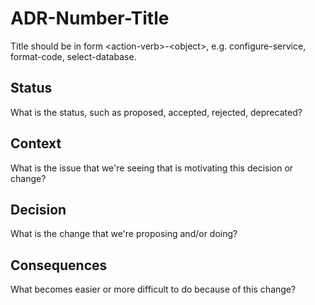# ADR-Number-Title

Title should be in form &lt;action-verb&gt;-&lt;object&gt;, e.g. configure-service, format-code, select-database.

## Status

What is the status, such as proposed, accepted, rejected, deprecated?
<adr-status status='proposed' />
<adr-status status='accepted' />
<adr-status status='rejected' />
<adr-status status='deprecated' />

## Context

What is the issue that we're seeing that is motivating this decision or change?

## Decision

What is the change that we're proposing and/or doing?

## Consequences

What becomes easier or more difficult to do because of this change?